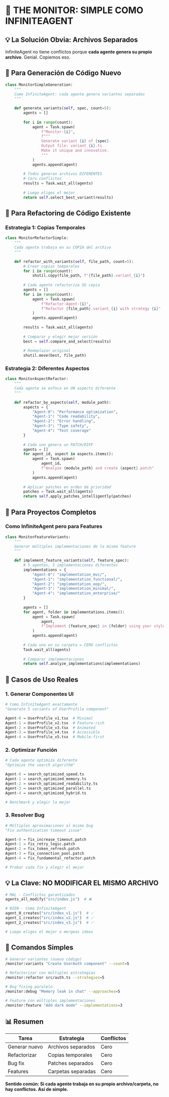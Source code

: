 # 🎯 THE MONITOR: SIMPLE COMO INFINITEAGENT

## 💡 La Solución Obvia: Archivos Separados

InfiniteAgent no tiene conflictos porque **cada agente genera su propio archivo**. Genial. Copiemos eso.

## 🚀 Para Generación de Código Nuevo

```python
class MonitorSimpleGeneration:
    """
    Como InfiniteAgent: cada agente genera variantes separadas
    """
    
    def generate_variants(self, spec, count=5):
        agents = []
        
        for i in range(count):
            agent = Task.spawn(
                f"Monitor-{i}",
                f"""
                Generate variant {i} of {spec}.
                Output file: variant_{i}.ts
                Make it unique and innovative.
                """
            )
            agents.append(agent)
        
        # Todos generan archivos DIFERENTES
        # Cero conflictos
        results = Task.wait_all(agents)
        
        # Luego eliges el mejor
        return self.select_best_variant(results)
```

## 🔧 Para Refactoring de Código Existente

### **Estrategia 1: Copias Temporales**
```python
class MonitorRefactorSimple:
    """
    Cada agente trabaja en su COPIA del archivo
    """
    
    def refactor_with_variants(self, file_path, count=5):
        # Crear copias temporales
        for i in range(count):
            shutil.copy(file_path, f"{file_path}.variant_{i}")
        
        # Cada agente refactoriza SU copia
        agents = []
        for i in range(count):
            agent = Task.spawn(
                f"Refactor-Agent-{i}",
                f"Refactor {file_path}.variant_{i} with strategy {i}"
            )
            agents.append(agent)
        
        results = Task.wait_all(agents)
        
        # Comparar y elegir mejor versión
        best = self.compare_and_select(results)
        
        # Reemplazar original
        shutil.move(best, file_path)
```

### **Estrategia 2: Diferentes Aspectos**
```python
class MonitorAspectRefactor:
    """
    Cada agente se enfoca en UN aspecto diferente
    """
    
    def refactor_by_aspects(self, module_path):
        aspects = {
            "Agent-0": "Performance optimization",
            "Agent-1": "Code readability", 
            "Agent-2": "Error handling",
            "Agent-3": "Type safety",
            "Agent-4": "Test coverage"
        }
        
        # Cada uno genera un PATCH/DIFF
        agents = []
        for agent_id, aspect in aspects.items():
            agent = Task.spawn(
                agent_id,
                f"Analyze {module_path} and create {aspect}.patch"
            )
            agents.append(agent)
        
        # Aplicar patches en orden de prioridad
        patches = Task.wait_all(agents)
        return self.apply_patches_intelligently(patches)
```

## 📁 Para Proyectos Completos

### **Como InfiniteAgent pero para Features**
```python
class MonitorFeatureVariants:
    """
    Generar múltiples implementaciones de la misma feature
    """
    
    def implement_feature_variants(self, feature_spec):
        # 5 agentes, 5 implementaciones diferentes
        implementations = {
            "Agent-0": "implementation_mvc/",
            "Agent-1": "implementation_functional/",
            "Agent-2": "implementation_oop/",
            "Agent-3": "implementation_minimal/",
            "Agent-4": "implementation_enterprise/"
        }
        
        agents = []
        for agent, folder in implementations.items():
            agent = Task.spawn(
                agent,
                f"Implement {feature_spec} in {folder} using your style"
            )
            agents.append(agent)
        
        # Cada uno en su carpeta = CERO conflictos
        Task.wait_all(agents)
        
        # Comparar implementaciones
        return self.analyze_implementations(implementations)
```

## 🎯 Casos de Uso Reales

### **1. Generar Componentes UI**
```python
# Como InfiniteAgent exactamente
"Generate 5 variants of UserProfile component"

Agent-0 → UserProfile_v1.tsx  # Minimal
Agent-1 → UserProfile_v2.tsx  # Feature-rich  
Agent-2 → UserProfile_v3.tsx  # Animated
Agent-3 → UserProfile_v4.tsx  # Accessible
Agent-4 → UserProfile_v5.tsx  # Mobile-first
```

### **2. Optimizar Función**
```python
# Cada agente optimiza diferente
"Optimize the search algorithm"

Agent-0 → search_optimized_speed.ts
Agent-1 → search_optimized_memory.ts
Agent-2 → search_optimized_readability.ts
Agent-3 → search_optimized_parallel.ts
Agent-4 → search_optimized_hybrid.ts

# Benchmark y elegir la mejor
```

### **3. Resolver Bug**
```python
# Múltiples aproximaciones al mismo bug
"Fix authentication timeout issue"

Agent-0 → fix_increase_timeout.patch
Agent-1 → fix_retry_logic.patch  
Agent-2 → fix_token_refresh.patch
Agent-3 → fix_connection_pool.patch
Agent-4 → fix_fundamental_refactor.patch

# Probar cada fix y elegir el mejor
```

## 💡 La Clave: NO MODIFICAR EL MISMO ARCHIVO

```python
# MAL - Conflictos garantizados
agents_all_modify("src/index.js")  # ❌

# BIEN - Como InfiniteAgent
agent_0_creates("src/index_v1.js")  # ✅
agent_1_creates("src/index_v2.js")  # ✅
agent_2_creates("src/index_v3.js")  # ✅

# Luego eliges el mejor o mergeas ideas
```

## 🚀 Comandos Simples

```bash
# Generar variantes (nuevo código)
/monitor:variants "Create UserAuth component" --count=5

# Refactorizar con múltiples estrategias  
/monitor:refactor src/auth.ts --strategies=5

# Bug fixing paralelo
/monitor:debug "Memory leak in chat" --approaches=5

# Feature con múltiples implementaciones
/monitor:feature "Add dark mode" --implementations=3
```

## 📊 Resumen

| Tarea | Estrategia | Conflictos |
|-------|------------|------------|
| Generar nuevo | Archivos separados | Cero |
| Refactorizar | Copias temporales | Cero |
| Bug fix | Patches separados | Cero |
| Features | Carpetas separadas | Cero |

**Sentido común: Si cada agente trabaja en su propio archivo/carpeta, no hay conflictos. Así de simple.**